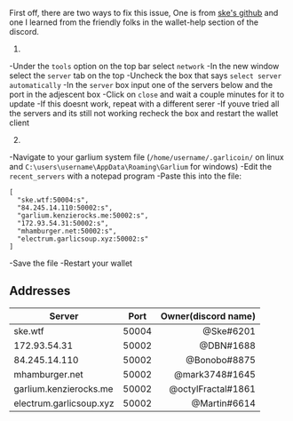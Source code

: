 First off, there are two ways to fix this issue, One is from [ske's github](https://xske.github.io/garlium/) and one I learned from the friendly folks in the wallet-help section of the discord.

1.
  -Under the `tools` option on the top bar select `network`
  -In the new window select the `server` tab on the top
  -Uncheck the box that says `select server automatically`
  -In the `server` box input one of the servers below and the port in the adjescent box
  -Click on `close` and wait a couple minutes for it to update
  -If this doesnt work, repeat with a different serer
  -If youve tried all the servers and its still not working recheck the box and restart the wallet client
  
2.
  -Navigate to your garlium system file (`/home/username/.garlicoin/` on linux and `C:\users\username\AppData\Roaming\Garlium` for windows)
  -Edit the `recent_servers` with a notepad program
  -Paste this into the file:
  
  ```
  [
    "ske.wtf:50004:s",
    "84.245.14.110:50002:s",
    "garlium.kenzierocks.me:50002:s",
    "172.93.54.31:50002:s",
    "mhamburger.net:50002:s",
    "electrum.garlicsoup.xyz:50002:s"
  ]
  ```
  -Save the file
  -Restart your wallet

## Addresses
| Server        | Port          | Owner(discord name)  |
| ------------- |:-------------:| -----:|
| ske.wtf      | 50004 | @Ske#6201 |
| 172.93.54.31      | 50002      |  @DBN#1688 |
| 84.245.14.110 | 50002      |    @Bonobo#8875 |
| mhamburger.net |	50002	| @mark3748#1645|
| garlium.kenzierocks.me	| 50002 |	@octylFractal#1861 |
| electrum.garlicsoup.xyz |	50002 |	@Martin#6614 |
